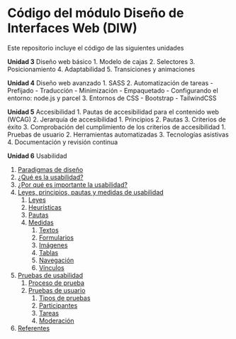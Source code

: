 # Código del módulo Diseño de Interfaces Web (DIW)

Este repositorio incluye el código de las siguientes unidades

**Unidad 3** Diseño web básico
    1. Modelo de cajas
    2. Selectores
    3. Posicionamiento
    4. Adaptabilidad
    5. Transiciones y animaciones

**Unidad 4** Diseño web avanzado
    1. SASS
    2. Automatización de tareas
        - Prefijado
        - Traducción
        - Minimización
        - Empaquetado
        - Configurando el entorno: node.js y parcel
    3. Entornos de CSS
        - Bootstrap
        - TailwindCSS

**Unidad 5** Accesibilidad
    1. Pautas de accesibilidad para el contenido web (WCAG)
    2. Jerarquía de accesibilidad
        1. Principios
        2. Pautas
        3. Criterios de éxito
    3. Comprobación del cumplimiento de los criterios de accesibilidad
        1. Pruebas de usuario
        2. Herramientas automatizadas
        3. Tecnologías asistivas
    4. Documentación y revisión continua

**Unidad 6** Usabilidad
1. [Paradigmas de diseño](6.-usability/#1--paradigmas-de-diseño)
2. [¿Qué es la usabilidad?](#2--qué-es-la-usabilidad)
3. [¿Por qué es importante la usabilidad?](#3--por-qué-es-importante-la-usabilidad)
4. [Leyes, principios, pautas y medidas de usabilidad](#4--leyes-principios-pautas-y-medidas-de-usabilidad)
   1. [Leyes](#41--leyes)
   2. [Heurísticas](#42--heurísticas)
   3. [Pautas](#43--pautas)
   4. [Medidas](#44--medidas-de-usabilidad)
      1. [Textos](#441--medidas-de-usabilidad-en-textos)
      2. [Formularios](#442--medidas-de-usabilidad-en-formularios)
      3. [Imágenes](#443--medidas-de-usabilidad-en-imágenes)
      4. [Tablas](#444--medidas-de-usabilidad-en-las-tablas)
      5. [Navegación](#445--medidas-de-usabilidad-en-la-navegación)
      6. [Vínculos](#446--medidas-de-usabilidad-en-los-vínculos)
5. [Pruebas de usabilidad](#5--pruebas-de-usabilidad)
   1. [Proceso de prueba](#51--proceso-de-prueba)
   2. [Pruebas de usuario](#52--pruebas-de-usuario)
      1. [Tipos de pruebas](#521--tipos-de-pruebas)
      2. [Participantes](#522--participantes)
      3. [Tareas](#523--tareas)
      4. [Moderación](#524--moderación)
6. [Referentes](#6--referentes)
